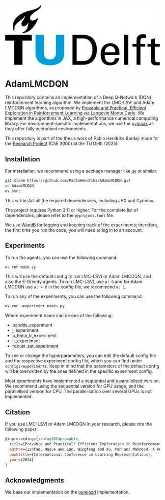 ![tudelftLogo.png](tudelftLogo.png)

# AdamLMCDQN

This repository contains an implementation of a Deep Q-Network (DQN) reinforcement learning algorithm. We implement the LMC-LSVI and Adam LMCDQN algorithms, as proposed by [Provable and Practical: Efficient Exploration in Reinforcement Learning via Langevin Monte Carlo](https://arxiv.org/abs/2305.18246).
We implement the algorithms in JAX, a high-performance numerical computing library. For environment-specific implementations, we use the [gymnax](https://github.com/RobertTLange/gymnax?tab=readme-ov-file) as they offer fully vectorised environments. 

This repository is part of the thesis work of Pablo Hendriks Bardaji made for the [Research Project](https://github.com/TU-Delft-CSE/Research-Project) (CSE 3000) at the TU Delft (2025). 

## Installation

For installation, we recommend using a package manager like [uv](https://docs.astral.sh/uv/getting-started/installation/) or similar.

```bash
git clone https://github.com/PabloHendriks/AdamLMCDQN.git
cd AdamLMCDQN
uv sync
````

This will install all the required dependencies, including JAX and Gymnax. 

The project requires Python 3.11 or higher. For the complete list of dependencies, please refer to the `pyproject.toml` file.

We use [WandB](https://wandb.ai/site/) for logging and keeping track of the experiments; therefore, the first time you run the code, you will need to log in to an account. 


## Experiments

To run the agents, you can use the following command:

```bash
uv run main.py
````

This will use the default config to run LMC-LSVI or Adam LMCDQN, and also the E-Greedy agents. To run LMC-LSVI, use ``a: 0`` and for Adam LMCDQN use ``a: > 0`` in the config file, we recommend ``a: 1``. 

To run any of the experiments, you can use the following command:

```bash
uv run <experiment name>.py
````

Where experiment name can be one of the following:
- bandits_experiment
- j_experiment
- a_temp_lr_experiment
- lr_experiment
- robust_set_experiment

To see or change the hyperparameters, you can edit the default config file and the respective experiment config file, which you can find under `configs/experiments`. Keep in mind that the parameters of the default config will be overwritten by the ones defined in the specific experiment config. 

Most experiments have implemented a sequential and a parallelised version. We recommend using the sequential version for GPU usage, and the parallelised version for CPU. The parallelisation over several GPUs is not implemented.

## Citation

If you use LMC-LSVI or Adam LMCDQN in your research, please cite the following paper:

```bibtex
@inproceedings{ishfaq2024provable,
  title={Provable and Practical: Efficient Exploration in Reinforcement Learning via Langevin Monte Carlo},
  author={Ishfaq, Haque and Lan, Qingfeng and Xu, Pan and Mahmood, A Rupam and Precup, Doina and Anandkumar, Anima and Azizzadenesheli, Kamyar},
  booktitle={International Conference on Learning Representations},
  year={2024}
}
````

## Acknowledgments
We base our implementation on the [purejaxrl](https://github.com/luchris429/purejaxrl) implementation.
